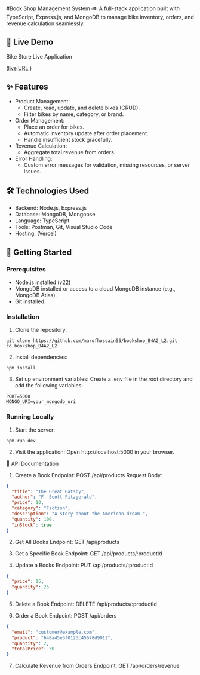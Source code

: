 #Book Shop Management System 🚲
A full-stack application built with TypeScript, Express.js, and MongoDB to manage bike inventory, orders, and revenue calculation seamlessly.

## 🚀 Live Demo

Bike Store Live Application

([live URL ](https://2nd-assignment-mongo-db.vercel.app/))

## ✨ Features

- Product Management:
  - Create, read, update, and delete bikes (CRUD).
  - Filter bikes by name, category, or brand.
- Order Management:
  - Place an order for bikes.
  - Automatic inventory update after order placement.
  - Handle insufficient stock gracefully.
- Revenue Calculation:
  - Aggregate total revenue from orders.
- Error Handling:
  - Custom error messages for validation, missing resources, or server issues.

## 🛠 Technologies Used

- Backend: Node.js, Express.js
- Database: MongoDB, Mongoose
- Language: TypeScript
- Tools: Postman, Git, Visual Studio Code
- Hosting: (Vercel)

## 🚀 Getting Started

### Prerequisites

- Node.js installed (v22)
- MongoDB installed or access to a cloud MongoDB instance (e.g., MongoDB Atlas).
- Git installed.

### Installation

1. Clone the repository:

```
git clone https://github.com/marufhossain55/bookshop_B4A2_L2.git
cd bookshop_B4A2_L2
```

2. Install dependencies:

```
npm install
```

3. Set up environment variables:
   Create a .env file in the root directory and add the following variables:

```
PORT=5000
MONGO_URI=your_mongodb_uri
```

### Running Locally

1. Start the server:

```
npm run dev
```

2. Visit the application:
   Open http://localhost:5000 in your browser.

📖 API Documentation

1. Create a Book
   Endpoint: POST /api/products
   Request Body:

```json
{
  "title": "The Great Gatsby",
  "author": "F. Scott Fitzgerald",
  "price": 10,
  "category": "Fiction",
  "description": "A story about the American dream.",
  "quantity": 100,
  "inStock": true
}
```

2. Get All Books
   Endpoint: GET /api/products

3. Get a Specific Book
   Endpoint: GET /api/products/:productId

4. Update a Books
   Endpoint: PUT /api/products/:productId

```json
{
  "price": 15,
  "quantity": 25
}
```

5. Delete a Book
   Endpoint: DELETE /api/products/:productId

6. Order a Book
   Endpoint: POST /api/orders

```json
{
  "email": "customer@example.com",
  "product": "648a45e5f0123c45678d9012",
  "quantity": 2,
  "totalPrice": 30
}
```

7. Calculate Revenue from Orders
   Endpoint: GET /api/orders/revenue
